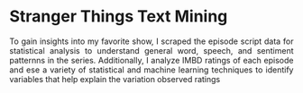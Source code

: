 # Stranger Things Text Mining

<div style="text-align: justify"> To gain insights into my favorite show, I scraped the episode script data for statistical analysis to understand general word,
speech, and sentiment patternns in the series. Additionally, I analyze IMBD ratings of each episode and ese a variety of statistical and machine learning techniques 
to identify variables that help explain the variation observed ratings
</div>
